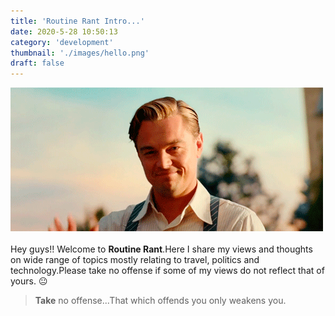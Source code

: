 ```yaml
---
title: 'Routine Rant Intro...'
date: 2020-5-28 10:50:13
category: 'development'
thumbnail: './images/hello.png'
draft: false
---
```


![](./images/source.gif)
<br>
<br>
Hey guys!! Welcome to **Routine Rant**.Here I share my views and thoughts on wide range of topics mostly relating to travel,
politics and technology.Please take no offense if some of my views do not reflect that of yours. :neutral_face:

> **Take** no offense...That which offends you only weakens you.
<br>
<br>



